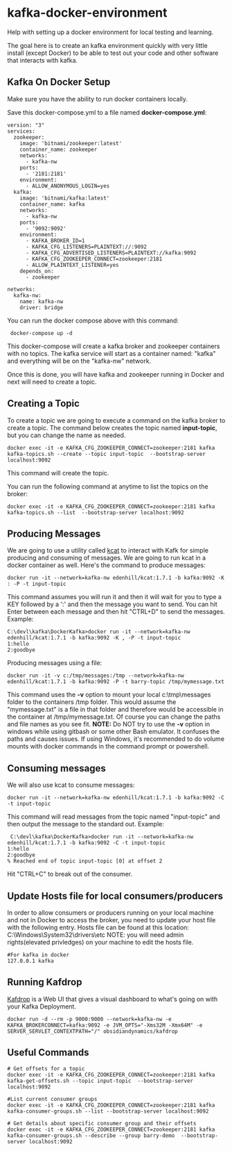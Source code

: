 # kafka-docker-environment
Help with setting up a docker environment for local testing and learning.

The goal here is to create an kafka environment quickly with very little install (except Docker) to be able to test out your code and other software that interacts with kafka.

## Kafka On Docker Setup

Make sure you have the ability to run docker containers locally.

Save this docker-compose.yml to a file named **docker-compose.yml**:
```
version: "3"
services:
  zookeeper:
    image: 'bitnami/zookeeper:latest'
    container_name: zookeeper
    networks:
      - kafka-nw
    ports:
      - '2181:2181'
    environment:
      - ALLOW_ANONYMOUS_LOGIN=yes
  kafka:
    image: 'bitnami/kafka:latest'
    container_name: kafka
    networks:
      - kafka-nw
    ports:
      - '9092:9092'
    environment:
      - KAFKA_BROKER_ID=1
      - KAFKA_CFG_LISTENERS=PLAINTEXT://:9092
      - KAFKA_CFG_ADVERTISED_LISTENERS=PLAINTEXT://kafka:9092
      - KAFKA_CFG_ZOOKEEPER_CONNECT=zookeeper:2181
      - ALLOW_PLAINTEXT_LISTENER=yes
    depends_on:
      - zookeeper

networks:
  kafka-nw:
    name: kafka-nw
    driver: bridge
```

You can run the docker compose above with this command:

` docker-compose up -d`

This docker-compose will create a kafka broker and zookeeper containers with no topics.
The kafka service will start as a container named: "kafka" and everything will be on the "kafka-nw" network.

Once this is done, you will have kafka and zookeeper running in Docker and next will need to create a topic.

## Creating a Topic

To create a topic we are going to execute a command on the kafka broker to create a topic.  The command below creates the topic named **input-topic**, but you can change the name as needed.

```
docker exec -it -e KAFKA_CFG_ZOOKEEPER_CONNECT=zookeeper:2181 kafka kafka-topics.sh --create --topic input-topic  --bootstrap-server localhost:9092
```
This command will create the topic.

You can run the following command at anytime to list the topics on the broker:
```
docker exec -it -e KAFKA_CFG_ZOOKEEPER_CONNECT=zookeeper:2181 kafka kafka-topics.sh --list  --bootstrap-server localhost:9092
```

## Producing Messages

We are going to use a utility called [kcat](https://github.com/edenhill/kcat) to interact with Kafk for simple producing and consuming of messages.
We are going to run kcat in a docker container as well.  Here's the command to produce messages:
```
docker run -it --network=kafka-nw edenhill/kcat:1.7.1 -b kafka:9092 -K : -P -t input-topic
```
This command assumes you will run it and then it will wait for you to type a KEY followed by a ':' and then the message you want to send.
You can hit Enter between each message and then hit "CTRL+D" to send the messages.
Example:
```
C:\devl\kafka\DockerKafka>docker run -it --network=kafka-nw edenhill/kcat:1.7.1 -b kafka:9092 -K , -P -t input-topic
1:hello
2:goodbye
```

Producing messages using a file:
```
docker run -it -v c:/tmp/messages:/tmp --network=kafka-nw edenhill/kcat:1.7.1 -b kafka:9092 -P -t barry-topic /tmp/mymessage.txt
```
This command uses the **-v** option to mount your local c:\tmp\messages folder to the containers /tmp folder.  This would assume the "mymessage.txt" is a file in that folder and therefore would be accessible in the container at /tmp/mymessage.txt.  Of course you can change the paths and file names as you see fit.
**NOTE:** Do NOT try to use the **-v** option in windows while using gitbash or some other Bash emulator.  It confuses the paths and causes issues.  If using Windows, it's recommended to do volume mounts with docker commands in the command prompt or powershell.

## Consuming messages
 
 We will also use kcat to consume messages:
 ```
 docker run -it --network=kafka-nw edenhill/kcat:1.7.1 -b kafka:9092 -C -t input-topic
 ```
 This command will read messages from the topic named "input-topic" and then output the message to the standard out.
Example:
```
 C:\devl\kafka\DockerKafka>docker run -it --network=kafka-nw edenhill/kcat:1.7.1 -b kafka:9092 -C -t input-topic
1:hello
2:goodbye
% Reached end of topic input-topic [0] at offset 2

 ```
Hit "CTRL+C" to break out of the consumer.

## Update Hosts file for local consumers/producers

In order to allow consumers or producers running on your local machine and not in Docker to access the broker, you need to update your host file with the following entry.
Hosts file can be found at this location: C:\Windows\System32\drivers\etc  NOTE: you will need admin rights(elevated privledges) on your machine to edit the hosts file.
```
#For kafka in docker
127.0.0.1 kafka
```
## Running Kafdrop

[Kafdrop](https://github.com/obsidiandynamics/kafdrop) is a Web UI that gives a visual dashboard to what's going on with your Kafka Deployment.

```
docker run -d --rm -p 9000:9000 --network=kafka-nw -e KAFKA_BROKERCONNECT=kafka:9092 -e JVM_OPTS="-Xms32M -Xmx64M" -e SERVER_SERVLET_CONTEXTPATH="/" obsidiandynamics/kafdrop
```

## Useful Commands

```
# Get offsets for a topic
docker exec -it -e KAFKA_CFG_ZOOKEEPER_CONNECT=zookeeper:2181 kafka kafka-get-offsets.sh --topic input-topic  --bootstrap-server localhost:9092

#List current consumer groups
docker exec -it -e KAFKA_CFG_ZOOKEEPER_CONNECT=zookeeper:2181 kafka kafka-consumer-groups.sh --list --bootstrap-server localhost:9092

# Get details about specific consumer group and their offsets
docker exec -it -e KAFKA_CFG_ZOOKEEPER_CONNECT=zookeeper:2181 kafka kafka-consumer-groups.sh --describe --group barry-demo  --bootstrap-server localhost:9092
```

